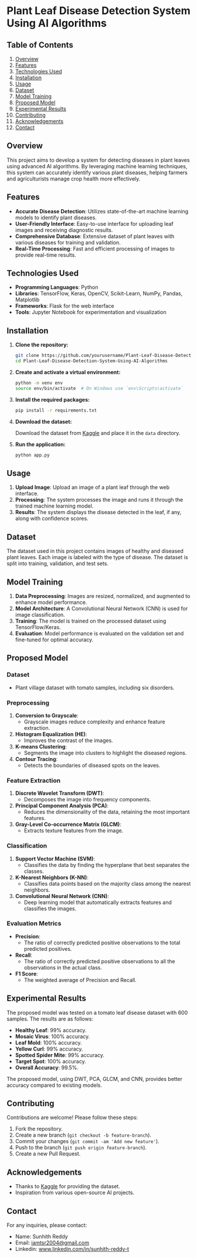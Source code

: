 # Plant Leaf Disease Detection System Using AI Algorithms

## Table of Contents

1. [Overview](#overview)
2. [Features](#features)
3. [Technologies Used](#technologies-used)
4. [Installation](#installation)
5. [Usage](#usage)
6. [Dataset](#dataset)
7. [Model Training](#model-training)
8. [Proposed Model](#proposed-model)
9. [Experimental Results](#experimental-results)
10. [Contributing](#contributing)
11. [Acknowledgements](#acknowledgements)
12. [Contact](#contact)

## Overview

This project aims to develop a system for detecting diseases in plant leaves using advanced AI algorithms. By leveraging machine learning techniques, this system can accurately identify various plant diseases, helping farmers and agriculturists manage crop health more effectively.

## Features

- **Accurate Disease Detection**: Utilizes state-of-the-art machine learning models to identify plant diseases.
- **User-Friendly Interface**: Easy-to-use interface for uploading leaf images and receiving diagnostic results.
- **Comprehensive Database**: Extensive dataset of plant leaves with various diseases for training and validation.
- **Real-Time Processing**: Fast and efficient processing of images to provide real-time results.

## Technologies Used

- **Programming Languages**: Python
- **Libraries**: TensorFlow, Keras, OpenCV, Scikit-Learn, NumPy, Pandas, Matplotlib
- **Frameworks**: Flask for the web interface
- **Tools**: Jupyter Notebook for experimentation and visualization

## Installation

1. **Clone the repository:**

    ```bash
    git clone https://github.com/yourusername/Plant-Leaf-Disease-Detection-System-Using-AI-Algorithms.git
    cd Plant-Leaf-Disease-Detection-System-Using-AI-Algorithms
    ```

2. **Create and activate a virtual environment:**

    ```bash
    python -m venv env
    source env/bin/activate  # On Windows use `env\Scripts\activate`
    ```

3. **Install the required packages:**

    ```bash
    pip install -r requirements.txt
    ```

4. **Download the dataset:**

    Download the dataset from [Kaggle](https://www.kaggle.com) and place it in the `data` directory.

5. **Run the application:**

    ```bash
    python app.py
    ```

## Usage

1. **Upload Image**: Upload an image of a plant leaf through the web interface.
2. **Processing**: The system processes the image and runs it through the trained machine learning model.
3. **Results**: The system displays the disease detected in the leaf, if any, along with confidence scores.

## Dataset

The dataset used in this project contains images of healthy and diseased plant leaves. Each image is labeled with the type of disease. The dataset is split into training, validation, and test sets.

## Model Training

1. **Data Preprocessing**: Images are resized, normalized, and augmented to enhance model performance.
2. **Model Architecture**: A Convolutional Neural Network (CNN) is used for image classification.
3. **Training**: The model is trained on the processed dataset using TensorFlow/Keras.
4. **Evaluation**: Model performance is evaluated on the validation set and fine-tuned for optimal accuracy.

## Proposed Model

### Dataset
- Plant village dataset with tomato samples, including six disorders.

### Preprocessing
1. **Conversion to Grayscale**:
    - Grayscale images reduce complexity and enhance feature extraction.
2. **Histogram Equalization (HE)**:
    - Improves the contrast of the images.
3. **K-means Clustering**:
    - Segments the image into clusters to highlight the diseased regions.
4. **Contour Tracing**:
    - Detects the boundaries of diseased spots on the leaves.

### Feature Extraction
1. **Discrete Wavelet Transform (DWT)**:
    - Decomposes the image into frequency components.
2. **Principal Component Analysis (PCA)**:
    - Reduces the dimensionality of the data, retaining the most important features.
3. **Gray-Level Co-occurrence Matrix (GLCM)**:
    - Extracts texture features from the image.

### Classification
1. **Support Vector Machine (SVM)**:
    - Classifies the data by finding the hyperplane that best separates the classes.
2. **K-Nearest Neighbors (K-NN)**:
    - Classifies data points based on the majority class among the nearest neighbors.
3. **Convolutional Neural Network (CNN)**:
    - Deep learning model that automatically extracts features and classifies the images.

### Evaluation Metrics
- **Precision**:
    - The ratio of correctly predicted positive observations to the total predicted positives.
- **Recall**:
    - The ratio of correctly predicted positive observations to all the observations in the actual class.
- **F1 Score**:
    - The weighted average of Precision and Recall.

## Experimental Results
The proposed model was tested on a tomato leaf disease dataset with 600 samples. The results are as follows:
- **Healthy Leaf**: 99% accuracy.
- **Mosaic Virus**: 100% accuracy.
- **Leaf Mold**: 100% accuracy.
- **Yellow Curl**: 99% accuracy.
- **Spotted Spider Mite**: 99% accuracy.
- **Target Spot**: 100% accuracy.
- **Overall Accuracy**: 99.5%.

The proposed model, using DWT, PCA, GLCM, and CNN, provides better accuracy compared to existing models.

## Contributing

Contributions are welcome! Please follow these steps:

1. Fork the repository.
2. Create a new branch (`git checkout -b feature-branch`).
3. Commit your changes (`git commit -am 'Add new feature'`).
4. Push to the branch (`git push origin feature-branch`).
5. Create a new Pull Request.

## Acknowledgements

- Thanks to [Kaggle](https://www.kaggle.com) for providing the dataset.
- Inspiration from various open-source AI projects.

## Contact

For any inquiries, please contact:

- Name: Sunhith Reddy
- Email: iamtsr2004@gmail.com
- Linkedin: www.linkedin.com/in/sunhith-reddy-t


